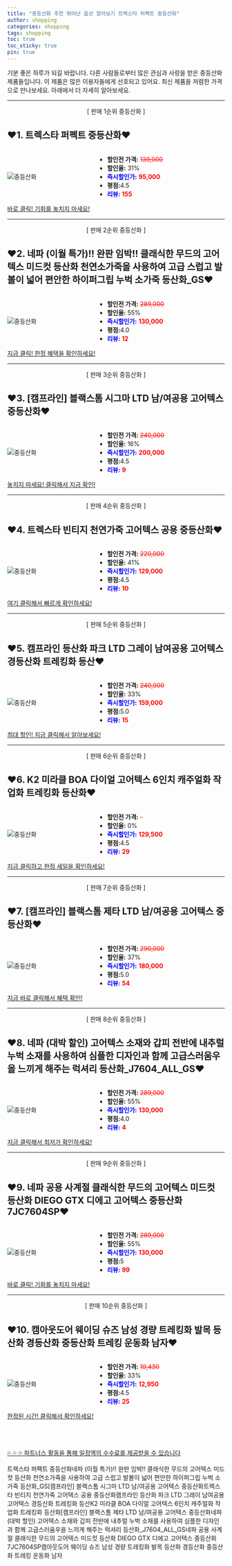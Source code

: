 ```yaml
---
title: "중등산화 추천 뛰어난 옵션 알아보기 트렉스타 퍼펙트 중등산화"
author: shopping
categories: shopping
tags: shopping
toc: true
toc_sticky: true
pin: true
---
```

기분 좋은 하루가 되길 바랍니다. 다른 사람들로부터 많은 관심과 사랑을 받은 중등산화 제품들입니다. 이 제품은 많은 이용자들에게 선호되고 있어요. 최신 제품을 저렴한 가격으로 만나보세요. 아래에서 더 자세히 알아보세요.

---
<p class="toplist" style="margin: 0 auto; display: block; width: fit-content;">[ 판매 1순위 중등산화 ]</p>

<h2><strong>❤️1. 트렉스타 퍼펙트 중등산화❤️</strong></h2>

<div style="display: flex; align-items: center;">
    <div style="flex: 0.4;">
        <img src="https://thumbnail10.coupangcdn.com/thumbnails/remote/230x230ex/image/vendor_inventory/800a/0f170d342205668a5951f265ee9e89a754b7f15b2f2db13b61e311036f24.jpg" alt="중등산화" style="max-width: 100%;">
    </div>
    <div style="flex: 0.6; margin-left: 10px;">
        <ul>
            <li><strong>할인전 가격:</strong> <del style="color: red;">139,000</del></li>
            <li><strong>할인율:</strong> 31%</li>
            <li><span style='color:blue'><strong>즉시할인가:</strong></span> <span style='color:red'><strong>95,000</strong></span></li>
            <li><strong>평점:</strong>4.5</li>
            <li><span style='color:blue'><strong>리뷰:</strong></span> <span style='color:red'><strong>155</strong></span></li>
        </ul>
    </div>
</div>
<div class="center">
    <a href="https://selin100587001.github.io?lptag=AF9450613&subid=githubio&pageKey=6060429243&traceid=V0-153&itemId=11141377258&vendorItemId=78419803096" class="myButton">
        바로 클릭! 기회를 놓치지 마세요!
    </a>
</div>


---
<p class="toplist" style="margin: 0 auto; display: block; width: fit-content;">[ 판매 2순위 중등산화 ]</p>

<h2><strong>❤️2. 네파 (이월 특가)!! 완판 임박!! 클래식한 무드의 고어텍스 미드컷 등산화 천연소가죽을 사용하여 고급 스럽고 발볼이 넓어 편안한 하이퍼그립 누벅 소가죽 등산화_GS❤️</strong></h2>

<div style="display: flex; align-items: center;">
    <div style="flex: 0.4;">
        <img src="https://thumbnail10.coupangcdn.com/thumbnails/remote/230x230ex/image/vendor_inventory/6a7f/d75ea84fd4fb663187d7f8cae571ec7acb3223d9e3de0de19357a3c1ea58.png" alt="중등산화" style="max-width: 100%;">
    </div>
    <div style="flex: 0.6; margin-left: 10px;">
        <ul>
            <li><strong>할인전 가격:</strong> <del style="color: red;">289,000</del></li>
            <li><strong>할인율:</strong> 55%</li>
            <li><span style='color:blue'><strong>즉시할인가:</strong></span> <span style='color:red'><strong>130,000</strong></span></li>
            <li><strong>평점:</strong>4.0</li>
            <li><span style='color:blue'><strong>리뷰:</strong></span> <span style='color:red'><strong>12</strong></span></li>
        </ul>
    </div>
</div>
<div class="center">
    <a href="https://selin100587001.github.io?lptag=AF9450613&subid=githubio&pageKey=7930478295&traceid=V0-153&itemId=21811199164&vendorItemId=88859695628" class="myButton">
        지금 클릭! 한정 혜택을 확인하세요!
    </a>
</div>


---
<p class="toplist" style="margin: 0 auto; display: block; width: fit-content;">[ 판매 3순위 중등산화 ]</p>

<h2><strong>❤️3. [캠프라인] 블랙스톰 시그마 LTD 남/여공용 고어텍스 중등산화❤️</strong></h2>

<div style="display: flex; align-items: center;">
    <div style="flex: 0.4;">
        <img src="https://thumbnail7.coupangcdn.com/thumbnails/remote/230x230ex/image/vendor_inventory/2e7a/4815c9683e211a2b16d4a4d755aeb94ea8670052e7d04741865150ca9f77.jpg" alt="중등산화" style="max-width: 100%;">
    </div>
    <div style="flex: 0.6; margin-left: 10px;">
        <ul>
            <li><strong>할인전 가격:</strong> <del style="color: red;">240,000</del></li>
            <li><strong>할인율:</strong> 16%</li>
            <li><span style='color:blue'><strong>즉시할인가:</strong></span> <span style='color:red'><strong>200,000</strong></span></li>
            <li><strong>평점:</strong>4.5</li>
            <li><span style='color:blue'><strong>리뷰:</strong></span> <span style='color:red'><strong>9</strong></span></li>
        </ul>
    </div>
</div>
<div class="center">
    <a href="https://selin100587001.github.io?lptag=AF9450613&subid=githubio&pageKey=7402653661&traceid=V0-153&itemId=19163656764&vendorItemId=86282130270" class="myButton">
        놓치지 마세요! 클릭해서 지금 확인!
    </a>
</div>


---
<p class="toplist" style="margin: 0 auto; display: block; width: fit-content;">[ 판매 4순위 중등산화 ]</p>

<h2><strong>❤️4. 트렉스타 빈티지 천연가죽 고어텍스 공용 중등산화❤️</strong></h2>

<div style="display: flex; align-items: center;">
    <div style="flex: 0.4;">
        <img src="https://thumbnail9.coupangcdn.com/thumbnails/remote/230x230ex/image/vendor_inventory/e305/bff46b6e9677d86c8f2e77a5a5ea8aceff9ea4ac75f6fc16f07d2724e8ff.jpg" alt="중등산화" style="max-width: 100%;">
    </div>
    <div style="flex: 0.6; margin-left: 10px;">
        <ul>
            <li><strong>할인전 가격:</strong> <del style="color: red;">220,000</del></li>
            <li><strong>할인율:</strong> 41%</li>
            <li><span style='color:blue'><strong>즉시할인가:</strong></span> <span style='color:red'><strong>129,000</strong></span></li>
            <li><strong>평점:</strong>4.5</li>
            <li><span style='color:blue'><strong>리뷰:</strong></span> <span style='color:red'><strong>10</strong></span></li>
        </ul>
    </div>
</div>
<div class="center">
    <a href="https://selin100587001.github.io?lptag=AF9450613&subid=githubio&pageKey=7216960499&traceid=V0-153&itemId=18278717804&vendorItemId=85424718717" class="myButton">
        여기 클릭해서 빠르게 확인하세요!
    </a>
</div>


---
<p class="toplist" style="margin: 0 auto; display: block; width: fit-content;">[ 판매 5순위 중등산화 ]</p>

<h2><strong>❤️5. 캠프라인 등산화 파크 LTD 그레이 남여공용 고어텍스 경등산화 트레킹화 등산❤️</strong></h2>

<div style="display: flex; align-items: center;">
    <div style="flex: 0.4;">
        <img src="https://thumbnail6.coupangcdn.com/thumbnails/remote/230x230ex/image/vendor_inventory/f942/82ccfef022eaf24eb35dd38264c3ed598b41ee6c660c1d55f073dd233a86.jpg" alt="중등산화" style="max-width: 100%;">
    </div>
    <div style="flex: 0.6; margin-left: 10px;">
        <ul>
            <li><strong>할인전 가격:</strong> <del style="color: red;">240,000</del></li>
            <li><strong>할인율:</strong> 33%</li>
            <li><span style='color:blue'><strong>즉시할인가:</strong></span> <span style='color:red'><strong>159,000</strong></span></li>
            <li><strong>평점:</strong>5.0</li>
            <li><span style='color:blue'><strong>리뷰:</strong></span> <span style='color:red'><strong>15</strong></span></li>
        </ul>
    </div>
</div>
<div class="center">
    <a href="https://selin100587001.github.io?lptag=AF9450613&subid=githubio&pageKey=7589415828&traceid=V0-153&itemId=20052113664&vendorItemId=87148316125" class="myButton">
        최대 할인! 지금 클릭해서 알아보세요!
    </a>
</div>


---
<p class="toplist" style="margin: 0 auto; display: block; width: fit-content;">[ 판매 6순위 중등산화 ]</p>

<h2><strong>❤️6. K2 미라클 BOA 다이얼 고어텍스 6인치 캐주얼화 작업화 트레킹화 등산화❤️</strong></h2>

<div style="display: flex; align-items: center;">
    <div style="flex: 0.4;">
        <img src="https://thumbnail6.coupangcdn.com/thumbnails/remote/230x230ex/image/vendor_inventory/0707/4a15649f28bfe263324c827cee6d5d06551bfc0ff962b52d0f42bdae0c0b.jpg" alt="중등산화" style="max-width: 100%;">
    </div>
    <div style="flex: 0.6; margin-left: 10px;">
        <ul>
            <li><strong>할인전 가격:</strong> <del style="color: red;">-</del></li>
            <li><strong>할인율:</strong> 0%</li>
            <li><span style='color:blue'><strong>즉시할인가:</strong></span> <span style='color:red'><strong>129,500</strong></span></li>
            <li><strong>평점:</strong>4.5</li>
            <li><span style='color:blue'><strong>리뷰:</strong></span> <span style='color:red'><strong>29</strong></span></li>
        </ul>
    </div>
</div>
<div class="center">
    <a href="https://selin100587001.github.io?lptag=AF9450613&subid=githubio&pageKey=7129391247&traceid=V0-153&itemId=17869532798&vendorItemId=85032597371" class="myButton">
        지금 클릭하고 한정 세일을 확인하세요!
    </a>
</div>


---
<p class="toplist" style="margin: 0 auto; display: block; width: fit-content;">[ 판매 7순위 중등산화 ]</p>

<h2><strong>❤️7. [캠프라인] 블랙스톰 제타 LTD 남/여공용 고어텍스 중등산화❤️</strong></h2>

<div style="display: flex; align-items: center;">
    <div style="flex: 0.4;">
        <img src="https://thumbnail7.coupangcdn.com/thumbnails/remote/230x230ex/image/vendor_inventory/f541/8ee3a038d84cf5e5489f7d549150a57c01103f4ac4ad51dd560561c01dcb.jpg" alt="중등산화" style="max-width: 100%;">
    </div>
    <div style="flex: 0.6; margin-left: 10px;">
        <ul>
            <li><strong>할인전 가격:</strong> <del style="color: red;">290,000</del></li>
            <li><strong>할인율:</strong> 37%</li>
            <li><span style='color:blue'><strong>즉시할인가:</strong></span> <span style='color:red'><strong>180,000</strong></span></li>
            <li><strong>평점:</strong>5.0</li>
            <li><span style='color:blue'><strong>리뷰:</strong></span> <span style='color:red'><strong>54</strong></span></li>
        </ul>
    </div>
</div>
<div class="center">
    <a href="https://selin100587001.github.io?lptag=AF9450613&subid=githubio&pageKey=1895586077&traceid=V0-153&itemId=3220324361&vendorItemId=82743008899" class="myButton">
        지금 바로 클릭해서 혜택 확인!
    </a>
</div>


---
<p class="toplist" style="margin: 0 auto; display: block; width: fit-content;">[ 판매 8순위 중등산화 ]</p>

<h2><strong>❤️8. 네파 (대박 할인) 고어텍스 소재와 갑피 전반에 내추럴 누벅 소재를 사용하여 심플한 디자인과 함께 고급스러움우을 느끼게 해주는 럭셔리 등산화_J7604_ALL_GS❤️</strong></h2>

<div style="display: flex; align-items: center;">
    <div style="flex: 0.4;">
        <img src="https://thumbnail6.coupangcdn.com/thumbnails/remote/230x230ex/image/vendor_inventory/cb47/34d445de03469323ae72b86bf314cfa2c21f8ae7c4d64317415c1b337bbf.png" alt="중등산화" style="max-width: 100%;">
    </div>
    <div style="flex: 0.6; margin-left: 10px;">
        <ul>
            <li><strong>할인전 가격:</strong> <del style="color: red;">289,000</del></li>
            <li><strong>할인율:</strong> 55%</li>
            <li><span style='color:blue'><strong>즉시할인가:</strong></span> <span style='color:red'><strong>130,000</strong></span></li>
            <li><strong>평점:</strong>4.0</li>
            <li><span style='color:blue'><strong>리뷰:</strong></span> <span style='color:red'><strong>4</strong></span></li>
        </ul>
    </div>
</div>
<div class="center">
    <a href="https://selin100587001.github.io?lptag=AF9450613&subid=githubio&pageKey=7930439597&traceid=V0-153&itemId=21811012154&vendorItemId=88859509565" class="myButton">
        지금 클릭해서 최저가 확인하세요!
    </a>
</div>


---
<p class="toplist" style="margin: 0 auto; display: block; width: fit-content;">[ 판매 9순위 중등산화 ]</p>

<h2><strong>❤️9. 네파 공용 사계절 클래식한 무드의 고어텍스 미드컷 등산화 DIEGO GTX 디에고 고어텍스 중등산화 7JC7604SP❤️</strong></h2>

<div style="display: flex; align-items: center;">
    <div style="flex: 0.4;">
        <img src="https://thumbnail7.coupangcdn.com/thumbnails/remote/230x230ex/image/vendor_inventory/c53b/80b8e1511cfc14aef0f829f6be913af72c15c2657f40e57657ec675acdd8.jpg" alt="중등산화" style="max-width: 100%;">
    </div>
    <div style="flex: 0.6; margin-left: 10px;">
        <ul>
            <li><strong>할인전 가격:</strong> <del style="color: red;">289,000</del></li>
            <li><strong>할인율:</strong> 55%</li>
            <li><span style='color:blue'><strong>즉시할인가:</strong></span> <span style='color:red'><strong>130,000</strong></span></li>
            <li><strong>평점:</strong>5</li>
            <li><span style='color:blue'><strong>리뷰:</strong></span> <span style='color:red'><strong>99</strong></span></li>
        </ul>
    </div>
</div>
<div class="center">
    <a href="https://selin100587001.github.io?lptag=AF9450613&subid=githubio&pageKey=7300904898&traceid=V0-153&itemId=18682589546&vendorItemId=85492190763" class="myButton">
        바로 클릭! 기회를 놓치지 마세요!
    </a>
</div>


---
<p class="toplist" style="margin: 0 auto; display: block; width: fit-content;">[ 판매 10순위 중등산화 ]</p>

<h2><strong>❤️10. 캠아웃도어 웨이딩 슈즈 남성 경량 트레킹화 발목 등산화 경등산화 중등산화 트레킹 운동화 남자❤️</strong></h2>

<div style="display: flex; align-items: center;">
    <div style="flex: 0.4;">
        <img src="https://thumbnail7.coupangcdn.com/thumbnails/remote/230x230ex/image/vendor_inventory/5fe4/02ed9233145feb4c5aac71e39d338a3300533b56e3874833e069fb470772.jpg" alt="중등산화" style="max-width: 100%;">
    </div>
    <div style="flex: 0.6; margin-left: 10px;">
        <ul>
            <li><strong>할인전 가격:</strong> <del style="color: red;">19,430</del></li>
            <li><strong>할인율:</strong> 33%</li>
            <li><span style='color:blue'><strong>즉시할인가:</strong></span> <span style='color:red'><strong>12,950</strong></span></li>
            <li><strong>평점:</strong>4.5</li>
            <li><span style='color:blue'><strong>리뷰:</strong></span> <span style='color:red'><strong>25</strong></span></li>
        </ul>
    </div>
</div>
<div class="center">
    <a href="https://selin100587001.github.io?lptag=AF9450613&subid=githubio&pageKey=7156954178&traceid=V0-153&itemId=18004227114&vendorItemId=86917450465" class="myButton">
        한정된 시간! 클릭해서 확인하세요!
    </a>
</div>

<br><br><br>[💦 💦 💦 파트너스 활동을 통해 일정액의 수수료를 제공받을 수 있습니다](https://link.coupang.com/a/bcpT2c)<br><br>트렉스타 퍼펙트 중등산화네파 (이월 특가)!! 완판 임박!! 클래식한 무드의 고어텍스 미드컷 등산화 천연소가죽을 사용하여 고급 스럽고 발볼이 넓어 편안한 하이퍼그립 누벅 소가죽 등산화_GS[캠프라인] 블랙스톰 시그마 LTD 남/여공용 고어텍스 중등산화트렉스타 빈티지 천연가죽 고어텍스 공용 중등산화캠프라인 등산화 파크 LTD 그레이 남여공용 고어텍스 경등산화 트레킹화 등산K2 미라클 BOA 다이얼 고어텍스 6인치 캐주얼화 작업화 트레킹화 등산화[캠프라인] 블랙스톰 제타 LTD 남/여공용 고어텍스 중등산화네파 (대박 할인) 고어텍스 소재와 갑피 전반에 내추럴 누벅 소재를 사용하여 심플한 디자인과 함께 고급스러움우을 느끼게 해주는 럭셔리 등산화_J7604_ALL_GS네파 공용 사계절 클래식한 무드의 고어텍스 미드컷 등산화 DIEGO GTX 디에고 고어텍스 중등산화 7JC7604SP캠아웃도어 웨이딩 슈즈 남성 경량 트레킹화 발목 등산화 경등산화 중등산화 트레킹 운동화 남자